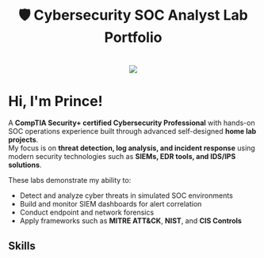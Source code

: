 <!-- Title Section -->
<h1 align="center">🛡️ Cybersecurity SOC Analyst Lab Portfolio</h1>
<h1 align="center"><a href="https://www.linkedin.com/prince-owoahene"><img src="https://img.shields.io/badge/-LinkedIn-0072b1?&style=for-the-badge&logo=linkedin&logoColor=white" /></a>

# Hi, I'm Prince!

A **CompTIA Security+ certified Cybersecurity Professional** with hands-on SOC operations experience built through advanced self-designed **home lab projects**.  
My focus is on **threat detection, log analysis, and incident response** using modern security technologies such as **SIEMs, EDR tools, and IDS/IPS solutions**.

These labs demonstrate my ability to:
- Detect and analyze cyber threats in simulated SOC environments  
- Build and monitor SIEM dashboards for alert correlation  
- Conduct endpoint and network forensics  
- Apply frameworks such as **MITRE ATT&CK**, **NIST**, and **CIS Controls**

## Skills
